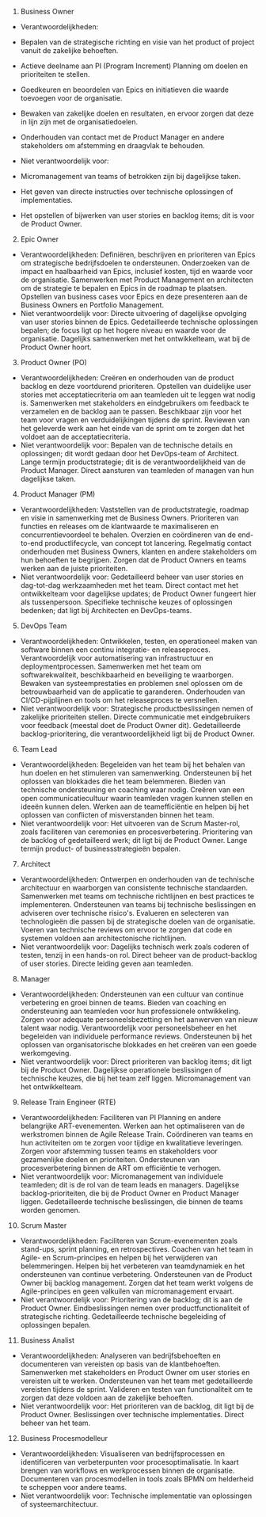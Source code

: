 1. Business Owner
- Verantwoordelijkheden:
 - Bepalen van de strategische richting en visie van het product of project vanuit de zakelijke behoeften.
 - Actieve deelname aan PI (Program Increment) Planning om doelen en prioriteiten te stellen.
 - Goedkeuren en beoordelen van Epics en initiatieven die waarde toevoegen voor de organisatie.
 - Bewaken van zakelijke doelen en resultaten, en ervoor zorgen dat deze in lijn zijn met de organisatiedoelen.
 - Onderhouden van contact met de Product Manager en andere stakeholders om afstemming en draagvlak te behouden.

- Niet verantwoordelijk voor:
 - Micromanagement van teams of betrokken zijn bij dagelijkse taken.
 - Het geven van directe instructies over technische oplossingen of implementaties.
 - Het opstellen of bijwerken van user stories en backlog items; dit is voor de Product Owner.

2. Epic Owner
- Verantwoordelijkheden:
Definiëren, beschrijven en prioriteren van Epics om strategische bedrijfsdoelen te ondersteunen.
Onderzoeken van de impact en haalbaarheid van Epics, inclusief kosten, tijd en waarde voor de organisatie.
Samenwerken met Product Management en architecten om de strategie te bepalen en Epics in de roadmap te plaatsen.
Opstellen van business cases voor Epics en deze presenteren aan de Business Owners en Portfolio Management.
- Niet verantwoordelijk voor:
Directe uitvoering of dagelijkse opvolging van user stories binnen de Epics.
Gedetailleerde technische oplossingen bepalen; de focus ligt op het hogere niveau en waarde voor de organisatie.
Dagelijks samenwerken met het ontwikkelteam, wat bij de Product Owner hoort.
3. Product Owner (PO)
- Verantwoordelijkheden:
Creëren en onderhouden van de product backlog en deze voortdurend prioriteren.
Opstellen van duidelijke user stories met acceptatiecriteria om aan teamleden uit te leggen wat nodig is.
Samenwerken met stakeholders en eindgebruikers om feedback te verzamelen en de backlog aan te passen.
Beschikbaar zijn voor het team voor vragen en verduidelijkingen tijdens de sprint.
Reviewen van het geleverde werk aan het einde van de sprint om te zorgen dat het voldoet aan de acceptatiecriteria.
- Niet verantwoordelijk voor:
Bepalen van de technische details en oplossingen; dit wordt gedaan door het DevOps-team of Architect.
Lange termijn productstrategie; dit is de verantwoordelijkheid van de Product Manager.
Direct aansturen van teamleden of managen van hun dagelijkse taken.
4. Product Manager (PM)
- Verantwoordelijkheden:
Vaststellen van de productstrategie, roadmap en visie in samenwerking met de Business Owners.
Prioriteren van functies en releases om de klantwaarde te maximaliseren en concurrentievoordeel te behalen.
Overzien en coördineren van de end-to-end productlifecycle, van concept tot lancering.
Regelmatig contact onderhouden met Business Owners, klanten en andere stakeholders om hun behoeften te begrijpen.
Zorgen dat de Product Owners en teams werken aan de juiste prioriteiten.
- Niet verantwoordelijk voor:
Gedetailleerd beheer van user stories en dag-tot-dag werkzaamheden met het team.
Direct contact met het ontwikkelteam voor dagelijkse updates; de Product Owner fungeert hier als tussenpersoon.
Specifieke technische keuzes of oplossingen bedenken; dat ligt bij Architecten en DevOps-teams.
5. DevOps Team
- Verantwoordelijkheden:
Ontwikkelen, testen, en operationeel maken van software binnen een continu integratie- en releaseproces.
Verantwoordelijk voor automatisering van infrastructuur en deploymentprocessen.
Samenwerken met het team om softwarekwaliteit, beschikbaarheid en beveiliging te waarborgen.
Bewaken van systeemprestaties en problemen snel oplossen om de betrouwbaarheid van de applicatie te garanderen.
Onderhouden van CI/CD-pijplijnen en tools om het releaseproces te versnellen.
- Niet verantwoordelijk voor:
Strategische productbeslissingen nemen of zakelijke prioriteiten stellen.
Directe communicatie met eindgebruikers voor feedback (meestal doet de Product Owner dit).
Gedetailleerde backlog-prioritering, die verantwoordelijkheid ligt bij de Product Owner.
6. Team Lead
- Verantwoordelijkheden:
Begeleiden van het team bij het behalen van hun doelen en het stimuleren van samenwerking.
Ondersteunen bij het oplossen van blokkades die het team belemmeren.
Bieden van technische ondersteuning en coaching waar nodig.
Creëren van een open communicatiecultuur waarin teamleden vragen kunnen stellen en ideeën kunnen delen.
Werken aan de teamefficiëntie en helpen bij het oplossen van conflicten of misverstanden binnen het team.
- Niet verantwoordelijk voor:
Het uitvoeren van de Scrum Master-rol, zoals faciliteren van ceremonies en procesverbetering.
Prioritering van de backlog of gedetailleerd werk; dit ligt bij de Product Owner.
Lange termijn product- of businessstrategieën bepalen.
7. Architect
- Verantwoordelijkheden:
Ontwerpen en onderhouden van de technische architectuur en waarborgen van consistente technische standaarden.
Samenwerken met teams om technische richtlijnen en best practices te implementeren.
Ondersteunen van teams bij technische beslissingen en adviseren over technische risico's.
Evalueren en selecteren van technologieën die passen bij de strategische doelen van de organisatie.
Voeren van technische reviews om ervoor te zorgen dat code en systemen voldoen aan architectonische richtlijnen.
- Niet verantwoordelijk voor:
Dagelijks technisch werk zoals coderen of testen, tenzij in een hands-on rol.
Direct beheer van de product-backlog of user stories.
Directe leiding geven aan teamleden.
8. Manager
- Verantwoordelijkheden:
Ondersteunen van een cultuur van continue verbetering en groei binnen de teams.
Bieden van coaching en ondersteuning aan teamleden voor hun professionele ontwikkeling.
Zorgen voor adequate personeelsbezetting en het aanwerven van nieuw talent waar nodig.
Verantwoordelijk voor personeelsbeheer en het begeleiden van individuele performance reviews.
Ondersteunen bij het oplossen van organisatorische blokkades en het creëren van een goede werkomgeving.
- Niet verantwoordelijk voor:
Direct prioriteren van backlog items; dit ligt bij de Product Owner.
Dagelijkse operationele beslissingen of technische keuzes, die bij het team zelf liggen.
Micromanagement van het ontwikkelteam.
9. Release Train Engineer (RTE)
- Verantwoordelijkheden:
Faciliteren van PI Planning en andere belangrijke ART-evenementen.
Werken aan het optimaliseren van de werkstromen binnen de Agile Release Train.
Coördineren van teams en hun activiteiten om te zorgen voor tijdige en kwalitatieve leveringen.
Zorgen voor afstemming tussen teams en stakeholders voor gezamenlijke doelen en prioriteiten.
Ondersteunen van procesverbetering binnen de ART om efficiëntie te verhogen.
- Niet verantwoordelijk voor:
Micromanagement van individuele teamleden; dit is de rol van de team leads en managers.
Dagelijkse backlog-prioriteiten, die bij de Product Owner en Product Manager liggen.
Gedetailleerde technische beslissingen, die binnen de teams worden genomen.
10. Scrum Master
- Verantwoordelijkheden:
Faciliteren van Scrum-evenementen zoals stand-ups, sprint planning, en retrospectives.
Coachen van het team in Agile- en Scrum-principes en helpen bij het verwijderen van belemmeringen.
Helpen bij het verbeteren van teamdynamiek en het ondersteunen van continue verbetering.
Ondersteunen van de Product Owner bij backlog management.
Zorgen dat het team werkt volgens de Agile-principes en geen valkuilen van micromanagement ervaart.
- Niet verantwoordelijk voor:
Prioritering van de backlog; dit is aan de Product Owner.
Eindbeslissingen nemen over productfunctionaliteit of strategische richting.
Gedetailleerde technische begeleiding of oplossingen bepalen.
11. Business Analist
- Verantwoordelijkheden:
Analyseren van bedrijfsbehoeften en documenteren van vereisten op basis van de klantbehoeften.
Samenwerken met stakeholders en Product Owner om user stories en vereisten uit te werken.
Ondersteunen van het team met gedetailleerde vereisten tijdens de sprint.
Valideren en testen van functionaliteit om te zorgen dat deze voldoen aan de zakelijke behoeften.
- Niet verantwoordelijk voor:
Het prioriteren van de backlog, dit ligt bij de Product Owner.
Beslissingen over technische implementaties.
Direct beheer van het team.
12. Business Procesmodelleur
- Verantwoordelijkheden:
Visualiseren van bedrijfsprocessen en identificeren van verbeterpunten voor procesoptimalisatie.
In kaart brengen van workflows en werkprocessen binnen de organisatie.
Documenteren van procesmodellen in tools zoals BPMN om helderheid te scheppen voor andere teams.
- Niet verantwoordelijk voor:
Technische implementatie van oplossingen of systeemarchitectuur.
